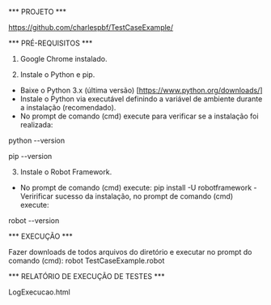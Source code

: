 *** PROJETO ***

https://github.com/charlespbf/TestCaseExample/

*** PRÉ-REQUISITOS ***

1. Google Chrome instalado.

2. Instale o Python e pip.
- Baixe o Python 3.x (última versão) [https://www.python.org/downloads/]
- Instale o Python via executável definindo a variável de ambiente durante a instalação (recomendado).
- No prompt de comando (cmd) execute para verificar se a instalação foi realizada:

python --version

pip --version

3. Instale o Robot Framework.
- No prompt de comando (cmd) execute:
pip install -U robotframework
-Veririficar sucesso da instalação, no prompt de comando (cmd) execute:

robot --version

*** EXECUÇÃO ***

Fazer downloads de todos arquivos do diretório e executar no prompt do comando (cmd):
robot TestCaseExample.robot

*** RELATÓRIO DE EXECUÇÃO DE TESTES ***

LogExecucao.html
